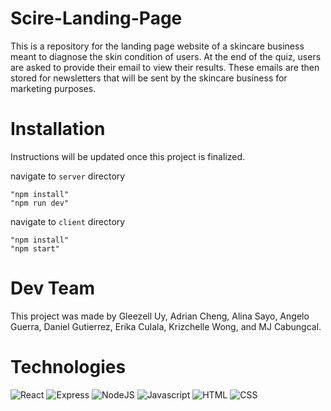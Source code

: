 # Scire-Landing-Page
This is a repository for the landing page website of a skincare business meant to diagnose the skin condition of users.
At the end of the quiz, users are asked to provide their email to view their results. These emails are then stored
for newsletters that will be sent by the skincare business for marketing purposes.

# Installation
Instructions will be updated once this project is finalized.

navigate to `server` directory
```
"npm install"
"npm run dev"
```

navigate to `client` directory
```
"npm install"
"npm start"
```


# Dev Team
This project was made by Gleezell Uy, Adrian Cheng, Alina Sayo, Angelo Guerra, Daniel Gutierrez, Erika Culala, Krizchelle Wong, and MJ Cabungcal.

[comment]: <this was taken from: https://home.aveek.io/GitHub-Profile-Badges/>
[comment]: <this was taken from: https://kapasia-dev-ed.my.site.com/Badges4Me/s/>
# Technologies
![React](https://img.shields.io/badge/React-61DAFB.svg?style=for-the-badge&logo=React&logoColor=black)
![Express](https://img.shields.io/badge/Express-000000.svg?style=for-the-badge&logo=Express&logoColor=white)
![NodeJS](https://img.shields.io/badge/Node.js-339933.svg?style=for-the-badge&logo=nodedotjs&logoColor=white)
![Javascript](https://img.shields.io/badge/JavaScript-F7DF1E.svg?style=for-the-badge&logo=JavaScript&logoColor=black)
![HTML](https://img.shields.io/badge/HTML5-E34F26.svg?style=for-the-badge&logo=HTML5&logoColor=white)
![CSS](https://img.shields.io/badge/CSS3-1572B6.svg?style=for-the-badge&logo=CSS3&logoColor=white)
